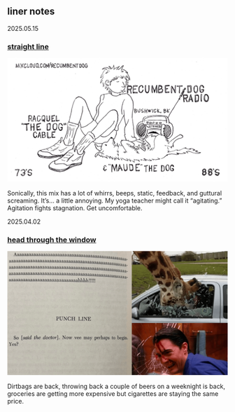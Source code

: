 ## liner notes

<div class="card blog-post">
  <div class="card pubdate">
    <p>2025.05.15</p>
  </div>
  <h3><a href="straight-line.html">straight line</a></h3>
  <img src="../images/qsl/qsl.jpg"/>
  <p>Sonically, this mix has a lot of whirrs, beeps, static, feedback, and guttural screaming. It’s… a little annoying. My yoga teacher might call it “agitating.” Agitation fights stagnation. Get uncomfortable.</p>
</div>
<div class="card blog-post">
  <div class="card pubdate">
    <p>2025.04.02</p>
  </div>
  <h3><a href="head-through-the-window.html">head through the window</a></h3>
  <img src="../images/notes/head-through-the-window.png"/>
  <p>Dirtbags are back, throwing back a couple of beers on a weeknight is back, groceries are getting more expensive but cigarettes are staying the same price.</p>
</div>
